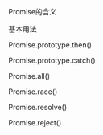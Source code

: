 Promise的含义

基本用法

Promise.prototype.then()

Promise.prototype.catch()

Promise.all()

Promise.race()

Promise.resolve()

Promise.reject()